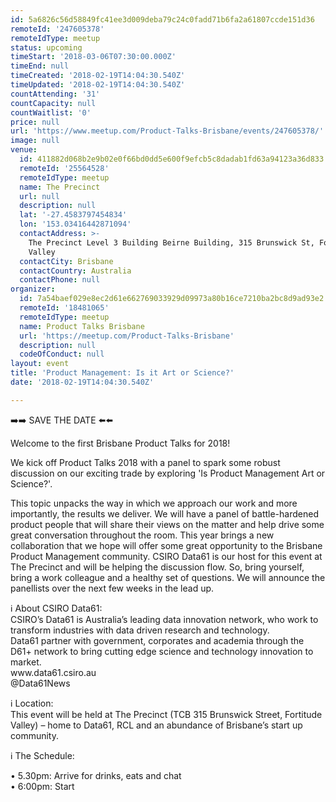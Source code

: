 ```yaml
---
id: 5a6826c56d58849fc41ee3d009deba79c24c0fadd71b6fa2a61807ccde151d36
remoteId: '247605378'
remoteIdType: meetup
status: upcoming
timeStart: '2018-03-06T07:30:00.000Z'
timeEnd: null
timeCreated: '2018-02-19T14:04:30.540Z'
timeUpdated: '2018-02-19T14:04:30.540Z'
countAttending: '31'
countCapacity: null
countWaitlist: '0'
price: null
url: 'https://www.meetup.com/Product-Talks-Brisbane/events/247605378/'
image: null
venue:
  id: 411882d068b2e9b02e0f66bd0dd5e600f9efcb5c8dadab1fd63a94123a36d833
  remoteId: '25564528'
  remoteIdType: meetup
  name: The Precinct
  url: null
  description: null
  lat: '-27.4583797454834'
  lon: '153.03416442871094'
  contactAddress: >-
    The Precinct Level 3 Building Beirne Building, 315 Brunswick St, Fortitude
    Valley
  contactCity: Brisbane
  contactCountry: Australia
  contactPhone: null
organizer:
  id: 7a54baef029e8ec2d61e662769033929d09973a80b16ce7210ba2bc8d9ad93e2
  remoteId: '18481065'
  remoteIdType: meetup
  name: Product Talks Brisbane
  url: 'https://meetup.com/Product-Talks-Brisbane'
  description: null
  codeOfConduct: null
layout: event
title: 'Product Management: Is it Art or Science?'
date: '2018-02-19T14:04:30.540Z'

---
```

<p>➡️➡️ SAVE THE DATE ⬅️⬅️</p> <p>Welcome to the first Brisbane Product Talks for 2018!</p> <p>We kick off Product Talks 2018 with a panel to spark some robust discussion on our exciting trade by exploring 'Is Product Management Art or Science?'.</p> <p>This topic unpacks the way in which we approach our work and more importantly, the results we deliver. We will have a panel of battle-hardened product people that will share their views on the matter and help drive some great conversation throughout the room. This year brings a new collaboration that we hope will offer some great opportunity to the Brisbane Product Management community. CSIRO Data61 is our host for this event at The Precinct and will be helping the discussion flow. So, bring yourself, bring a work colleague and a healthy set of questions. We will announce the panellists over the next few weeks in the lead up.</p> <p>ℹ️ About CSIRO Data61:<br/>CSIRO’s Data61 is Australia’s leading data innovation network, who work to transform industries with data driven research and technology.<br/>Data61 partner with government, corporates and academia through the D61+ network to bring cutting edge science and technology innovation to market.<br/>www.data61.csiro.au<br/>@Data61News</p> <p>ℹ️ Location:<br/>This event will be held at The Precinct (TCB 315 Brunswick Street, Fortitude Valley) – home to Data61, RCL and an abundance of Brisbane’s start up community.</p> <p>ℹ️ The Schedule:</p> <p>• 5.30pm: Arrive for drinks, eats and chat<br/>• 6:00pm: Start</p>
